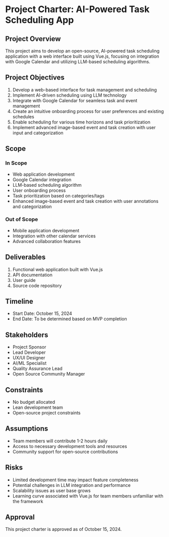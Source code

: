 # Project Charter: AI-Powered Task Scheduling App

## Project Overview

This project aims to develop an open-source, AI-powered task scheduling application with a web interface built using Vue.js, focusing on integration with Google Calendar and utilizing LLM-based scheduling algorithms.

## Project Objectives

1. Develop a web-based interface for task management and scheduling
2. Implement AI-driven scheduling using LLM technology
3. Integrate with Google Calendar for seamless task and event management
4. Create an intuitive onboarding process for user preferences and existing schedules
5. Enable scheduling for various time horizons and task prioritization
6. Implement advanced image-based event and task creation with user input and categorization

## Scope

### In Scope

- Web application development
- Google Calendar integration
- LLM-based scheduling algorithm
- User onboarding process
- Task prioritization based on categories/tags
- Enhanced image-based event and task creation with user annotations and categorization

### Out of Scope

- Mobile application development
- Integration with other calendar services
- Advanced collaboration features

## Deliverables

1. Functional web application built with Vue.js
2. API documentation
3. User guide
4. Source code repository

## Timeline

- Start Date: October 15, 2024
- End Date: To be determined based on MVP completion

## Stakeholders

- Project Sponsor
- Lead Developer
- UX/UI Designer
- AI/ML Specialist
- Quality Assurance Lead
- Open Source Community Manager

## Constraints

- No budget allocated
- Lean development team
- Open-source project constraints

## Assumptions

- Team members will contribute 1-2 hours daily
- Access to necessary development tools and resources
- Community support for open-source contributions

## Risks

- Limited development time may impact feature completeness
- Potential challenges in LLM integration and performance
- Scalability issues as user base grows
- Learning curve associated with Vue.js for team members unfamiliar with the framework

## Approval

This project charter is approved as of October 15, 2024.
